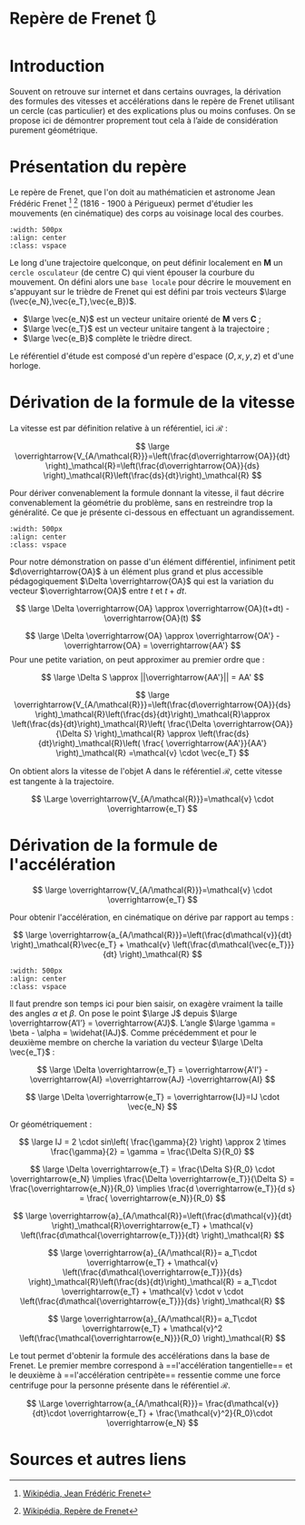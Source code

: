 # Repère de Frenet 🔃

# Introduction
Souvent on retrouve sur internet et dans certains ouvrages, la dérivation des formules des vitesses et accélérations dans le repère de Frenet utilisant un cercle (cas particulier) et des explications plus ou moins confuses. On se propose ici de démontrer proprement tout cela à l’aide de considération purement géométrique.

# Présentation du repère
Le repère de Frenet, que l'on doit au mathématicien et astronome Jean Frédéric Frenet [^1] [^2] (1816 - 1900 à Périgueux) permet d'étudier les mouvements (en cinématique) des corps au voisinage local des courbes.

```{image} ../_static/_medias/physic/meca/frenet/probleme.png
:width: 500px
:align: center
:class: vspace
```

Le long d'une trajectoire quelconque, on peut définir localement en **M** un `cercle osculateur` (de centre C) qui vient épouser la courbure du mouvement. On défini alors une `base locale` pour décrire le mouvement en s'appuyant sur le trièdre de Frenet qui est défini par trois vecteurs $\large (\vec{e_N},\vec{e_T},\vec{e_B})$. 

- $\large \vec{e_N}$ est un vecteur unitaire orienté de **M** vers **C** ;
- $\large  \vec{e_T}$ est un vecteur unitaire tangent à la trajectoire ;
- $\large  \vec{e_B}$ complète le trièdre direct.

Le référentiel d'étude est composé d'un repère d'espace $(O,x,y,z)$ et d'une horloge.

# Dérivation de la formule de la vitesse
La vitesse est par définition relative à un référentiel, ici $\mathcal{R}$ :

$$
\large \overrightarrow{V_{A/\mathcal{R}}}=\left(\frac{d\overrightarrow{OA}}{dt} \right)_\mathcal{R}=\left(\frac{d\overrightarrow{OA}}{ds} \right)_\mathcal{R}\left(\frac{ds}{dt}\right)_\mathcal{R}
$$

Pour dériver convenablement la formule donnant la vitesse, il faut décrire convenablement la géométrie du problème, sans en restreindre trop la généralité. Ce que je présente ci-dessous en effectuant un agrandissement.

```{image} ../_static/_medias/physic/meca/frenet/agrandissement.png
:width: 500px
:align: center
:class: vspace
```

Pour notre démonstration on passe d'un élément différentiel, infiniment petit $d\overrightarrow{OA}$ à un élément plus grand et plus accessible pédagogiquement $\Delta \overrightarrow{OA}$ qui est la variation du vecteur $\overrightarrow{OA}$ entre $t$ et $t+ dt$.

$$
\large \Delta \overrightarrow{OA} \approx \overrightarrow{OA}(t+dt) - \overrightarrow{OA}(t) 
$$

$$
\large \Delta \overrightarrow{OA} \approx \overrightarrow{OA'} - \overrightarrow{OA} = \overrightarrow{AA'}
$$
Pour une petite variation, on peut approximer au premier ordre que :

$$
\large \Delta S \approx ||\overrightarrow{AA'}|| = AA'
$$

$$
\large \overrightarrow{V_{A/\mathcal{R}}}=\left(\frac{d\overrightarrow{OA}}{ds} \right)_\mathcal{R}\left(\frac{ds}{dt}\right)_\mathcal{R}\approx \left(\frac{ds}{dt}\right)_\mathcal{R}\left( \frac{\Delta \overrightarrow{OA}}{\Delta S} \right)_\mathcal{R}  \approx \left(\frac{ds}{dt}\right)_\mathcal{R}\left( \frac{ \overrightarrow{AA'}}{AA'} \right)_\mathcal{R} =\mathcal{v} \cdot \vec{e_T}
$$

On obtient alors la vitesse de l'objet A dans le référentiel $\mathcal{R}$, cette vitesse est tangente à la trajectoire. 

$$
\Large \overrightarrow{V_{A/\mathcal{R}}}=\mathcal{v} \cdot \overrightarrow{e_T}
$$

# Dérivation de la formule de l'accélération

$$
\large \overrightarrow{V_{A/\mathcal{R}}}=\mathcal{v} \cdot \overrightarrow{e_T}
$$

Pour obtenir l'accélération, en cinématique on dérive par rapport au temps :

$$
\large \overrightarrow{a_{A/\mathcal{R}}}=\left(\frac{d\mathcal{v}}{dt} \right)_\mathcal{R}\vec{e_T} + \mathcal{v} \left(\frac{d\mathcal{\vec{e_T}}}{dt} \right)_\mathcal{R}
$$

```{image} ../_static/_medias/physic/meca/frenet/agrandissement2.png
:width: 500px
:align: center
:class: vspace
```


Il faut prendre son temps ici pour bien saisir, on exagère vraiment la taille des angles $\alpha$ et $\beta$. On pose le point $\large J$ depuis $\large \overrightarrow{A’I’} = \overrightarrow{A’J}$. L’angle $\large \gamma =  \beta - \alpha = \widehat{IAJ}$. Comme précédemment et pour le deuxième membre on cherche la variation du vecteur $\large \Delta \vec{e_T}$ :

$$
\large \Delta \overrightarrow{e_T} = \overrightarrow{A'I'} - \overrightarrow{AI} =\overrightarrow{AJ} -\overrightarrow{AI} 
$$

$$
\large \Delta \overrightarrow{e_T} = \overrightarrow{IJ}=IJ \cdot \vec{e_N}
$$

Or géométriquement :

$$
\large IJ = 2 \cdot sin\left( \frac{\gamma}{2} \right) \approx 2 \times \frac{\gamma}{2} = \gamma = \frac{\Delta S}{R_0}
$$

$$
\large \Delta \overrightarrow{e_T} = \frac{\Delta S}{R_0} \cdot \overrightarrow{e_N} \implies \frac{\Delta \overrightarrow{e_T}}{\Delta S} = \frac{\overrightarrow{e_N}}{R_0} \implies \frac{d \overrightarrow{e_T}}{d s} = \frac{ \overrightarrow{e_N}}{R_0}
$$

$$
\large \overrightarrow{a}_{A/\mathcal{R}}=\left(\frac{d\mathcal{v}}{dt} \right)_\mathcal{R}\overrightarrow{e_T} + \mathcal{v} \left(\frac{d\mathcal{\overrightarrow{e_T}}}{dt} \right)_\mathcal{R}
$$

$$
\large \overrightarrow{a}_{A/\mathcal{R}}= a_T\cdot \overrightarrow{e_T} + \mathcal{v} \left(\frac{d\mathcal{\overrightarrow{e_T}}}{ds} \right)_\mathcal{R}\left(\frac{ds}{dt}\right)_\mathcal{R} = a_T\cdot \overrightarrow{e_T} + \mathcal{v} \cdot v \cdot \left(\frac{d\mathcal{\overrightarrow{e_T}}}{ds} \right)_\mathcal{R}
$$

$$
\large \overrightarrow{a}_{A/\mathcal{R}}= a_T\cdot \overrightarrow{e_T} + \mathcal{v}^2 \left(\frac{\mathcal{\overrightarrow{e_N}}}{R_0} \right)_\mathcal{R}
$$

Le tout permet d'obtenir la formule des accélérations dans la base de Frenet. Le premier membre correspond à ==l'accélération tangentielle== et le deuxième à ==l'accélération centripète== ressentie comme une force centrifuge pour la personne présente dans le référentiel $\mathcal{R}$.

$$
\Large \overrightarrow{a_{A/\mathcal{R}}}= \frac{d\mathcal{v}}{dt}\cdot \overrightarrow{e_T} + \frac{\mathcal{v}^2}{R_0}\cdot \overrightarrow{e_N}
$$

# Sources et autres liens
[^1]: [Wikipédia, Jean Frédéric Frenet](https://fr.wikipedia.org/wiki/Jean_Frédéric_Frenet)
[^2]: [Wikipédia, Repère de Frenet](https://fr.wikipedia.org/wiki/Repère_de_Frenet)
[^3]: Mécanique - J.-Ph Pérez - 7ed